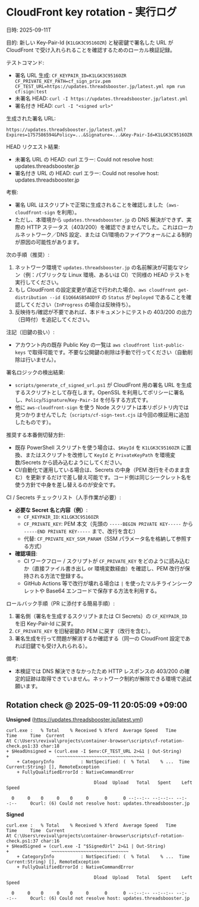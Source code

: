 # CloudFront key rotation - 実行ログ

日時: 2025-09-11T

目的: 新しい Key-Pair-Id (`K1LGK3C9516OZR`) と秘密鍵で署名した URL が CloudFront で受け入れられることを確認するためのローカル検証記録。

テストコマンド:
- 署名 URL 生成: `CF_KEYPAIR_ID=K1LGK3C9516OZR CF_PRIVATE_KEY_PATH=cf_sign_priv.pem CF_TEST_URL=https://updates.threadsbooster.jp/latest.yml npm run cf:sign:test`
- 未署名 HEAD: `curl -I https://updates.threadsbooster.jp/latest.yml`
- 署名付き HEAD: `curl -I "<signed url>"`

生成された署名 URL:

```
https://updates.threadsbooster.jp/latest.yml?Expires=1757586594&Policy=...&Signature=...&Key-Pair-Id=K1LGK3C9516OZR
```

HEAD リクエスト結果:

- 未署名 URL の HEAD: curl エラー: Could not resolve host: updates.threadsbooster.jp
- 署名付き URL の HEAD: curl エラー: Could not resolve host: updates.threadsbooster.jp

考察:
- 署名 URL はスクリプトで正常に生成されることを確認しました（`aws-cloudfront-sign` を利用）。
- ただし、本環境から `updates.threadsbooster.jp` の DNS 解決ができず、実際の HTTP ステータス（403/200）を確認できませんでした。これはローカルネットワーク／DNS 設定、または CI/環境のファイアウォールによる制約が原因の可能性があります。

次の手順（推奨）:
1. ネットワーク環境で `updates.threadsbooster.jp` の名前解決が可能なマシン（例：パブリックな Linux 環境、あるいは CI）で同様の HEAD テストを実行してください。
2. もし CloudFront の設定変更が直近で行われた場合、`aws cloudfront get-distribution --id E1Q66ASB5AODYF` の `Status` が `Deployed` であることを確認してください（`InProgress` の場合は反映待ち）。
3. 反映待ち/確認が不要であれば、本ドキュメントにテストの 403/200 の出力（日時付）を追記してください。

注記（旧鍵の扱い）:
- アカウント内の既存 Public Key の一覧は `aws cloudfront list-public-keys` で取得可能です。不要な公開鍵の削除は手動で行ってください（自動削除は行いません）。

署名ロジックの検出結果:
- `scripts/generate_cf_signed_url.ps1` が CloudFront 用の署名 URL を生成するスクリプトとして存在します。OpenSSL を利用してポリシーに署名し、`Policy`/`Signature`/`Key-Pair-Id` を付与する方式です。
- 他に `aws-cloudfront-sign` を使う Node スクリプトは本リポジトリ内では見つかりませんでした（`scripts/cf-sign-test.cjs` は今回の検証用に追加したものです）。

推奨する本番側切替方針:
- 既存 PowerShell スクリプトを使う場合は、`$KeyId` を `K1LGK3C9516OZR` に置換、またはスクリプトを改修して `KeyId` と `PrivateKeyPath` を環境変数/Secrets から読み込むようにしてください。
- CI/自動化で運用している場合は、Secrets の中身（PEM 改行をそのまま含む）を更新するだけで差し替え可能です。コード側は同じシークレット名を使う方針で中身を差し替えるのが安全です。

CI / Secrets チェックリスト（人手作業が必要）:
- **必要な Secret 名と内容（例）**:
  - `CF_KEYPAIR_ID`: `K1LGK3C9516OZR`
  - `CF_PRIVATE_KEY`: PEM 本文（先頭の `-----BEGIN PRIVATE KEY-----` から `-----END PRIVATE KEY-----` まで、改行を含む）
  - 代替: `CF_PRIVATE_KEY_SSM_PARAM`（SSM パラメータ名を格納して参照する方式）
- **確認項目**:
  - CI ワークフロー / スクリプトが `CF_PRIVATE_KEY` をどのように読み込むか（直接ファイル書き出し or 環境変数経由）を確認し、PEM 改行が保持される方法で登録する。
  - GitHub Actions 等で改行が壊れる場合は `|` を使ったマルチラインシークレットや Base64 エンコードで保存する方法を利用する。

ロールバック手順（PR に添付する簡易手順）:
1. 署名側（署名を生成するスクリプトまたは CI Secrets）の `CF_KEYPAIR_ID` を旧 Key-Pair-Id に戻す。
2. `CF_PRIVATE_KEY` を旧秘密鍵の PEM に戻す（改行を含む）。
3. 署名生成を行って問題が解消するか確認する（同一の CloudFront 設定であれば旧鍵でも受け入れられる）。

備考:
- 本検証では DNS 解決できなかったため HTTP レスポンスの 403/200 の確定的証跡は取得できていません。ネットワーク制約が解除できる環境で追試願います。



## Rotation check @ 2025-09-11 20:05:09 +09:00

**Unsigned** (https://updates.threadsbooster.jp/latest.yml)
```
curl.exe :   % Total    % Received % Xferd  Average Speed   Time    Time     Time  Current
At C:\Users\revival\projects\container-browser\scripts\cf-rotation-check.ps1:33 char:18
+ $HeadUnsigned = (curl.exe -I $env:CF_TEST_URL 2>&1 | Out-String)
+                  ~~~~~~~~~~~~~~~~~~~~~~~~~~~~~~~~~
    + CategoryInfo          : NotSpecified: (  % Total    % ...  Time  Current:String) [], RemoteException
    + FullyQualifiedErrorId : NativeCommandError
 
                                 Dload  Upload   Total   Spent    Left  Speed

  0     0    0     0    0     0      0      0 --:--:-- --:--:-- --:--:--     0curl: (6) Could not resolve host: updates.threadsbooster.jp
```

**Signed**
```
curl.exe :   % Total    % Received % Xferd  Average Speed   Time    Time     Time  Current
At C:\Users\revival\projects\container-browser\scripts\cf-rotation-check.ps1:37 char:16
+ $HeadSigned = (curl.exe -I "$SignedUrl" 2>&1 | Out-String)
+                ~~~~~~~~~~~~~~~~~~~~~~~~~~~~~
    + CategoryInfo          : NotSpecified: (  % Total    % ...  Time  Current:String) [], RemoteException
    + FullyQualifiedErrorId : NativeCommandError
 
                                 Dload  Upload   Total   Spent    Left  Speed

  0     0    0     0    0     0      0      0 --:--:-- --:--:-- --:--:--     0curl: (6) Could not resolve host: updates.threadsbooster.jp
```


